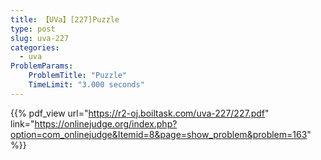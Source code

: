 ```yaml
---
title: 【UVa】[227]Puzzle
type: post
slug: uva-227
categories:
  - uva
ProblemParams:
    ProblemTitle: "Puzzle"
    TimeLimit: "3.000 seconds"
---
```


{{% pdf_view
url="https://r2-oj.boiltask.com/uva-227/227.pdf"
link="https://onlinejudge.org/index.php?option=com_onlinejudge&Itemid=8&page=show_problem&problem=163"
%}}
